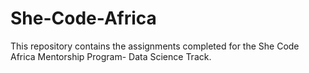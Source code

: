 # She-Code-Africa
This repository contains the assignments completed for the She Code Africa Mentorship Program- Data Science Track.
